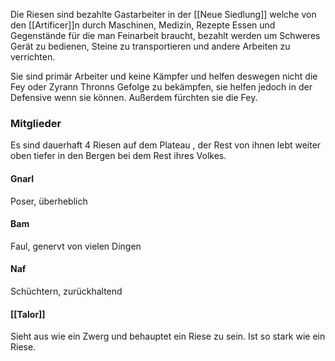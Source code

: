 Die Riesen sind bezahlte Gastarbeiter in der [[Neue Siedlung]] welche von den [[Artificer]]n durch Maschinen, Medizin, Rezepte Essen und Gegenstände für die man Feinarbeit braucht, bezahlt werden um Schweres Gerät zu bedienen, Steine zu transportieren und andere Arbeiten zu verrichten.

Sie sind primär Arbeiter und keine Kämpfer und helfen deswegen nicht die Fey oder Zyrann Thronns Gefolge zu bekämpfen, sie helfen jedoch in der Defensive wenn sie können. Außerdem fürchten sie die Fey.

### Mitglieder
Es sind dauerhaft 4 Riesen auf dem Plateau , der Rest von ihnen lebt weiter oben tiefer in den Bergen bei dem Rest ihres Volkes.
#### Gnarl
Poser, überheblich
#### Bam
Faul, genervt von vielen Dingen
#### Naf
Schüchtern, zurückhaltend
#### [[Talor]]
Sieht aus wie ein Zwerg und behauptet ein Riese zu sein. Ist so stark wie ein Riese.
